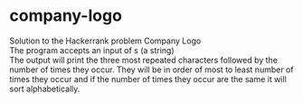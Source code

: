 # company-logo  
Solution to the Hackerrank problem Company Logo  
The program accepts an input of s (a string)  
The output will print the three most repeated characters followed by the number of times they occur. They will be in order of most to least number of times they occur and if the number of times they occur are the same it will sort alphabetically.
